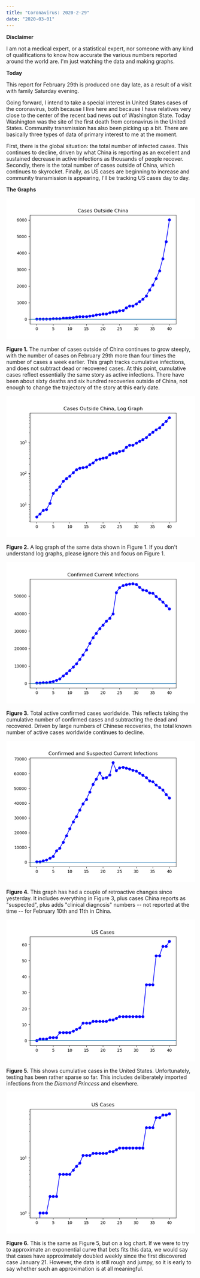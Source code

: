 ```yaml
---
title: "Coronavirus: 2020-2-29"
date: "2020-03-01"
---
```


**Disclaimer**

I am not a medical expert, or a statistical expert, nor someone with any kind of qualifications to know how accurate the various numbers reported around the world are. I'm just watching the data and making graphs.

**Today**

This report for February 29th is produced one day late, as a result of a visit with family Saturday evening.

Going forward, I intend to take a special interest in United States cases of the coronavirus, both because I live here and because I have relatives very close to the center of the recent bad news out of Washington State. Today Washington was the site of the first death from coronavirus in the United States. Community transmission has also been picking up a bit. There are basically three types of data of primary interest to me at the moment.

First, there is the global situation: the total number of infected cases. This continues to decline, driven by what China is reporting as an excellent and sustained decrease in active infections as thousands of people recover. Secondly, there is the total number of cases outside of China, which continues to skyrocket. Finally, as US cases are beginning to increase and community transmission is appearing, I'll be tracking US cases day to day.

**The Graphs**

![](../../i/1y.png)

**Figure 1.** The number of cases outside of China continues to grow steeply, with the number of cases on February 29th more than four times the number of cases a week earlier. This graph tracks cumulative infections, and does not subtract dead or recovered cases. At this point, cumulative cases reflect essentially the same story as active infections. There have been about sixty deaths and six hundred recoveries outside of China, not enough to change the trajectory of the story at this early date.

![](../../i/1z.png)

**Figure 2.** A log graph of the same data shown in Figure 1. If you don't understand log graphs, please ignore this and focus on Figure 1.

![](../../i/10.png)

**Figure 3.** Total active confirmed cases worldwide. This reflects taking the cumulative number of confirmed cases and subtracting the dead and recovered. Driven by large numbers of Chinese recoveries, the total known number of active cases worldwide continues to decline.

![](../../i/11.png)

**Figure 4.** This graph has had a couple of retroactive changes since yesterday. It includes everything in Figure 3, plus cases China reports as "suspected", plus adds "clinical diagnosis" numbers -- not reported at the time -- for February 10th and 11th in China.

![](../../i/12.png)

**Figure 5.** This shows cumulative cases in the United States. Unfortunately, testing has been rather sparse so far. This includes deliberately imported infections from the _Diamond Princess_ and elsewhere.

![](../../i/13.png)

**Figure 6.** This is the same as Figure 5, but on a log chart. If we were to try to approximate an exponential curve that bets fits this data, we would say that cases have approximately doubled weekly since the first discovered case January 21. However, the data is still rough and jumpy, so it is early to say whether such an approximation is at all meaningful.

